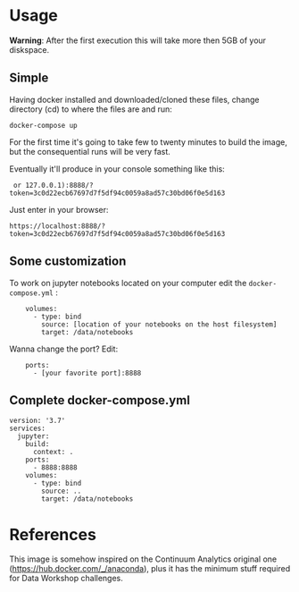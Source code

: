 # Usage

**Warning**: After the first execution this will take more then 5GB of your diskspace.

## Simple

Having docker installed and downloaded/cloned these files, change directory (cd) to where the files are and run:
```
docker-compose up
```

For the first time it's going to take few to twenty minutes to build the image, but the consequential runs will be very fast.

Eventually it'll produce in your console something like this:
``` 
 or 127.0.0.1):8888/?token=3c0d22ecb67697d7f5df94c0059a8ad57c30bd06f0e5d163
```
Just enter in your browser:
```
https://localhost:8888/?token=3c0d22ecb67697d7f5df94c0059a8ad57c30bd06f0e5d163
```

## Some customization

To work on jupyter notebooks located on your computer edit the `docker-compose.yml` :
```
    volumes:
      - type: bind
        source: [location of your notebooks on the host filesystem]
        target: /data/notebooks
```

Wanna change the port? Edit:
```
    ports:
      - [your favorite port]:8888
```

## Complete docker-compose.yml
```
version: '3.7'
services:
  jupyter:
    build:
      context: .
    ports:
      - 8888:8888
    volumes:
      - type: bind
        source: ..
        target: /data/notebooks
```

# References

This image is somehow inspired on the Continuum Analytics original one (https://hub.docker.com/_/anaconda), plus it has the minimum stuff required for Data Workshop challenges.
